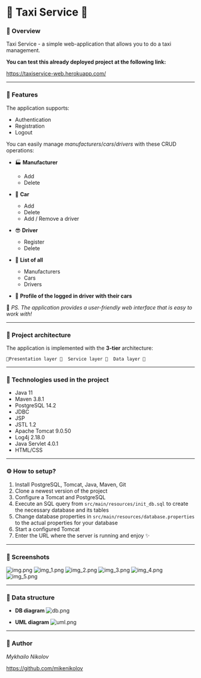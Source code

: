 # 🚕 Taxi Service 🚕

### 👀 Overview

Taxi Service - a simple web-application that allows you to do a taxi management.

**You can test this already deployed project at the following link:**

https://taxiservice-web.herokuapp.com/
***

### 📖 Features
The application supports:
- Authentication
- Registration
- Logout

You can easily manage _manufacturers_/_cars_/_drivers_ with these CRUD operations:
- 🏭 **Manufacturer**
    - Add
    - Delete

- 🚗 **Car**
    - Add
    - Delete
    - Add / Remove a driver

- 😎 **Driver**
    - Register
    - Delete

- 📄 **List of all**
    - Manufacturers
    - Cars
    - Drivers
- 💼 **Profile of the logged in driver with their cars**

🙂 _PS. The application provides a user-friendly web interface that is easy to work with!_ 

***

### 🧱 Project architecture
The application is implemented with the **3-tier** architecture:

`🔼Presentation layer 🔼  Service layer 🔼  Data layer 🔼`

***

### 🔨 Technologies used in the project
- Java 11
- Maven 3.8.1
- PostgreSQL 14.2
- JDBC
- JSP
- JSTL 1.2
- Apache Tomcat 9.0.50
- Log4j 2.18.0
- Java Servlet 4.0.1
- HTML/CSS

***

### ⚙️ How to setup?
1. Install PostgreSQL, Tomcat, Java, Maven, Git
2. Clone a newest version of the project
3. Configure a Tomcat and PostgreSQL
4. Execute an SQL query from `src/main/resources/init_db.sql`
   to create the necessary database and its tables
5. Change database properties in `src/main/resources/database.properties`
   to the actual properties for your database
6. Start a configured Tomcat
7. Enter the URL where the server is running and enjoy ✨

***

### 📸 Screenshots
![img.png](img/app/img.png)
![img_1.png](img/app/img_1.png)
![img_2.png](img/app/img_2.png)
![img_3.png](img/app/img_3.png)
![img_4.png](img/app/img_4.png)
![img_5.png](img/app/img_5.png)
***

### 💾 Data structure

- **DB diagram**
![db.png](img/db.png)

- **UML diagram**
![uml.png](img/uml.png)

***

### 🤵 Author
_Mykhailo Nikolov_

https://github.com/mikenikolov
